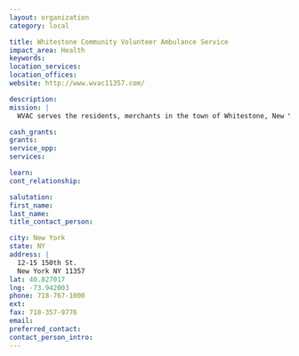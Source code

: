```yaml
---
layout: organization
category: local

title: Whitestone Community Volunteer Ambulance Service
impact_area: Health
keywords: 
location_services: 
location_offices: 
website: http://www.wvac11357.com/

description: 
mission: |
  WVAC serves the residents, merchants in the town of Whitestone, New York City

cash_grants: 
grants: 
service_opp: 
services: 

learn: 
cont_relationship: 

salutation: 
first_name: 
last_name: 
title_contact_person: 

city: New York
state: NY
address: |
  12-15 150th St.  
  New York NY 11357
lat: 40.827017
lng: -73.942003
phone: 718-767-1000
ext: 
fax: 718-357-9776
email: 
preferred_contact: 
contact_person_intro: 
---
```

